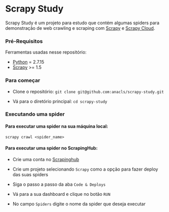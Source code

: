 # Scrapy Study

Scrapy Study é um projeto para estudo que contém algumas spiders para demonstração de web crawling e scraping com
[Scrapy](https://scrapy.org/) e [Scrapy Cloud](https://scrapinghub.com/).

### Pré-Requisitos 

Ferramentas usadas nesse repositório:
- [Python](https://www.python.org/downloads/) = 2.7.15
- [Scrapy](https://scrapy.org/) >= 1.5

### Para começar

- Clone o repositório:
`git clone git@github.com:anacls/scrapy-study.git`

- Vá para o diretório principal:
`cd scrapy-study`

### Executando uma spider

#### Para executar uma spider na sua máquina local:
`scrapy crawl <spider_name>`

#### Para executar uma spider no ScrapingHub:

- Crie uma conta no [Scrapinghub](https://scrapinghub.com/)

- Crie um projeto selecionando `Scrapy` como a opção para fazer deploy das suas spiders

- Siga o passo a passo da aba `Code & Deploys`

- Vá para a sua dashboard e clique no botão `RUN`

- No campo `Spiders` digite o nome da spider que deseja executar






